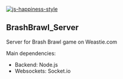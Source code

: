 [![js-happiness-style](https://cdn.rawgit.com/JedWatson/happiness/master/badge.svg)](https://github.com/JedWatson/happiness)
## BrashBrawl_Server

Server for Brash Brawl game on Weastie.com

Main dependencies:
* Backend: Node.js
* Websockets: Socket.io
